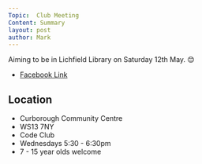 ```yaml
---
Topic:  Club Meeting
Content: Summary
layout: post
author: Mark
---
```

Aiming to be in Lichfield Library on Saturday 12th May. 😊



* [Facebook Link](https://www.facebook.com/1481985248595237/posts/1539736606153434/)

## Location

* Curborough Community Centre
* WS13 7NY
* Code Club
* Wednesdays 5:30 - 6:30pm
* 7 - 15 year olds welcome

